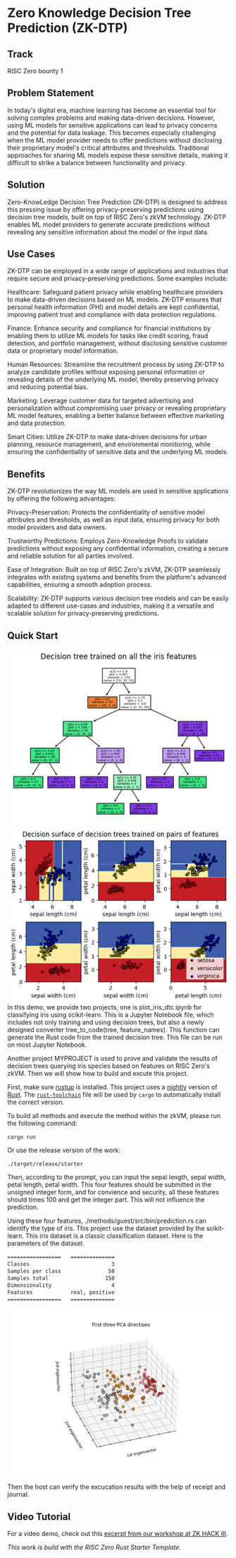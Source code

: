 # Zero Knowledge Decision Tree Prediction (ZK-DTP)

## Track
RISC Zero bounty 1

## Problem Statement
In today's digital era, machine learning has become an essential tool for solving complex problems and making data-driven decisions. However, using ML models for sensitive applications can lead to privacy concerns and the potential for data leakage. This becomes especially challenging when the ML model provider needs to offer predictions without disclosing their proprietary model's critical attributes and thresholds. Traditional approaches for sharing ML models expose these sensitive details, making it difficult to strike a balance between functionality and privacy.

## Solution

Zero-KnowLedge Decision Tree Prediction (ZK-DTP) is designed to address this pressing issue by offering privacy-preserving predictions using decision tree models, built on top of RISC Zero's zkVM technology. ZK-DTP enables ML model providers to generate accurate predictions without revealing any sensitive information about the model or the input data.

## Use Cases

ZK-DTP can be employed in a wide range of applications and industries that require secure and privacy-preserving predictions. Some examples include:

Healthcare: Safeguard patient privacy while enabling healthcare providers to make data-driven decisions based on ML models. ZK-DTP ensures that personal health information (PHI) and model details are kept confidential, improving patient trust and compliance with data protection regulations.

Finance: Enhance security and compliance for financial institutions by enabling them to utilize ML models for tasks like credit scoring, fraud detection, and portfolio management, without disclosing sensitive customer data or proprietary model information.

Human Resources: Streamline the recruitment process by using ZK-DTP to analyze candidate profiles without exposing personal information or revealing details of the underlying ML model, thereby preserving privacy and reducing potential bias.

Marketing: Leverage customer data for targeted advertising and personalization without compromising user privacy or revealing proprietary ML model features, enabling a better balance between effective marketing and data protection.

Smart Cities: Utilize ZK-DTP to make data-driven decisions for urban planning, resource management, and environmental monitoring, while ensuring the confidentiality of sensitive data and the underlying ML models.

## Benefits

ZK-DTP revolutionizes the way ML models are used in sensitive applications by offering the following advantages:

Privacy-Preservation: Protects the confidentiality of sensitive model attributes and thresholds, as well as input data, ensuring privacy for both model providers and data owners.

Trustworthy Predictions: Employs Zero-Knowledge Proofs to validate predictions without exposing any confidential information, creating a secure and reliable solution for all parties involved.

Ease of Integration: Built on top of RISC Zero's zkVM, ZK-DTP seamlessly integrates with existing systems and benefits from the platform's advanced capabilities, ensuring a smooth adoption process.

Scalability: ZK-DTP supports various decision tree models and can be easily adapted to different use-cases and industries, making it a versatile and scalable solution for privacy-preserving predictions.

## Quick Start
![Decision tree generated from iris dataset.](./decision_tree_iris.png)
![Decision surface generated from iris dataset.](./decision_surface.png)
In this demo, we provide two projects, one is plot_iris_dtc.ipynb for classifying iris using scikit-learn. This is a Jupyter Notebook file, which includes not only training and using decision trees, but also a newly designed converter tree_to_code(tree, feature_names). This function can generate the Rust code from the trained decision tree. This file can be run on most Jupyter Notebook.

Another project MYPROJECT is used to prove and validate the results of decision trees querying iris species based on features on RISC Zero's zkVM. Then we will show how to build and excute this project.

First, make sure [rustup](https://rustup.rs) is installed. This project uses a [nightly](https://doc.rust-lang.org/book/appendix-07-nightly-rust.html) version of [Rust](https://doc.rust-lang.org/book/ch01-01-installation.html). The [`rust-toolchain`](rust-toolchain) file will be used by `cargo` to automatically install the correct version.

To build all methods and execute the method within the zkVM, please run the following command:

```
cargo run
```

Or use the release version of the work:
```
./target/release/starter
```

Then, according to the prompt, you can input the sepal length, sepal width, petal length, petal width. This four features should be submitted in the unsigned integer form, and for convience and security, all these features should times 100 and get the integer part. This will not influence the prediction.


Using these four features, ./methods/guest/src/bin/prediction.rs can identify the type of iris. This project use the dataset provided by the scikit-learn. This iris dataset is a classic classification dataset. Here is the parameters of the dataset.

    =================   ==============
    Classes                          3
    Samples per class               50
    Samples total                  150
    Dimensionality                   4
    Features            real, positive
    =================   ==============

![Iris dataset.](./iris_dataset.png)

Then the host can verify the excucation results with the help of receipt and journal.

## Video Tutorial
For a video demo, check out this [excerpt from our workshop at ZK HACK III](https://www.youtube.com/watch?v=Yg_BGqj_6lg&list=PLcPzhUaCxlCgig7ofeARMPwQ8vbuD6hC5&index=5).


*This work is build with the RISC Zero Rust Starter Template.*
